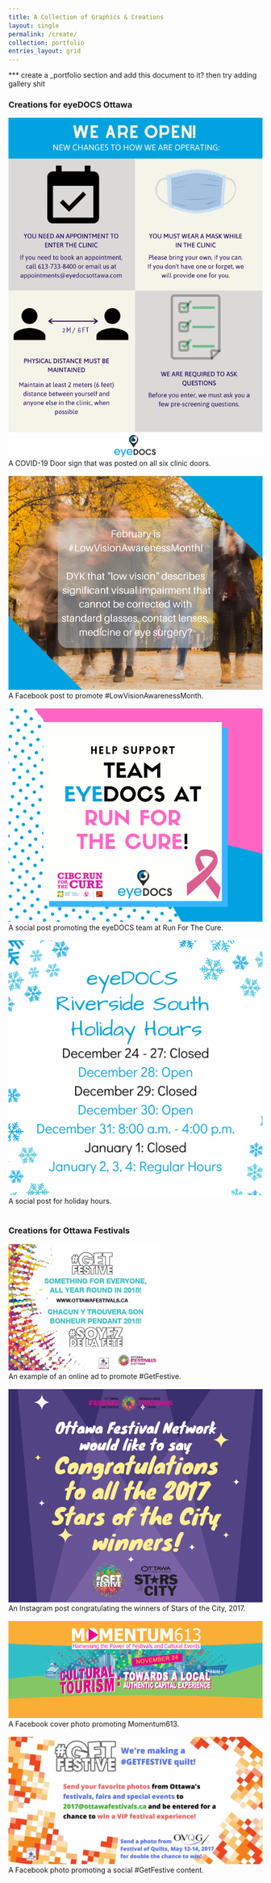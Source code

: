 ```yaml
---
title: A Collection of Graphics & Creations
layout: single
permalink: /create/
collection: portfolio
entries_layout: grid
---
```

*** create a _portfolio section and add this document to it? then try adding gallery shit
### Creations for eyeDOCS Ottawa

<div>
    <img src="/assets/portfolio/eyedocs-door.png" alt="COVID Door sign for eyeDOCS clinics"> 
	A COVID-19 Door sign that was posted on all six clinic doors. &nbsp; 
<br>	
	&nbsp; 
    <img src="/assets/portfolio/eyedocs-fb.png" alt="a Facebook post talking about #LowVisionAwarenessMonth"> 
	A Facebook post to promote #LowVisionAwarenessMonth.
<br>	
	&nbsp; 	
	<img src="/assets/portfolio/eyedocs-run.png" alt="a social post promoting Run For The Cure">
	A social post promoting the eyeDOCS team at Run For The Cure.
	<br>	
	&nbsp; 
    <img src="/assets/portfolio/eyedocs-holiday.png" alt="a social post stating holiday hours">
	A social post for holiday hours.
  </div>

<br>


### Creations for Ottawa Festivals

<div>
    <img src="/assets/portfolio/OFN-online-ad.jpg" alt="an online ad for GetFestive">   <br>
	An example of an online ad to promote #GetFestive. &nbsp;  
	<br>	
	&nbsp; 
    <img src="/assets/portfolio/OFN-stars.png" alt="Congratulatory Instagram post for Stars of the City"> 
	An Instagram post congratulating the winners of Stars of the City, 2017.
	<br>	
	&nbsp; 
    <img src="/assets/portfolio/OFN-cover.png" alt="a Facebook cover photo promoting Momentum613">
	A Facebook cover photo promoting Momentum613.
	<br>	
	&nbsp; 
	<img src="/assets/portfolio/ofn-fb.jpg" alt="a Facebook cover photo promoting an online contest">
	A Facebook photo promoting a social #GetFestive content.
  </div>



